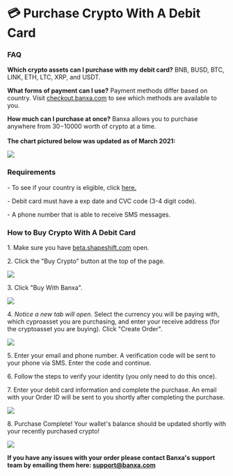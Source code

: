 # 💳 Purchase Crypto With A Debit Card

### FAQ

**Which crypto assets can I purchase with my debit card?** BNB, BUSD, BTC, LINK, ETH, LTC, XRP, and USDT.

**What forms of payment can I use?** Payment methods differ based on country. Visit [checkout.banxa.com](https://checkout.banxa.com/) to see which methods are available to you.

**How much can I purchase at once?** Banxa allows you to purchase anywhere from $30-$10000 worth of crypto at a time.\
\
**The chart pictured below was updated as of March 2021:**

![](https://shapeshift.zendesk.com/hc/article\_attachments/360092499771/Screen\_Shot\_2021-04-14\_at\_4.28.12\_PM.png)

### Requirements

\- To see if your country is eligible, click [here.](https://app.gitbook.com/o/sZuMvLgongLjnqDgwXZF/s/bGC6bBNTW1bq0h9qr1TZ/\~/changes/m6tj5FxYIP8ItKhc2EtT/help-desk/crypto/what-countries-are-supported-by-banxa)

\- Debit card must have a exp date and CVC code (3-4 digit code).

\- A phone number that is able to receive SMS messages.

### How to Buy Crypto With A Debit Card

1\. Make sure you have [beta.shapeshift.com](https://beta.shapeshift.com/dashboard) open.

2\. Click the "Buy Crypto" button at the top of the page.

![](https://shapeshift.zendesk.com/hc/article\_attachments/360008698799/1.png)

3\. Click "Buy With Banxa".

![](https://shapeshift.zendesk.com/hc/article\_attachments/360013494979/buywith.png)

4\. _Notice a new tab will open._ Select the currency you will be paying with, which cyproasset you are purchasing, and enter your receive address (for the cryptoasset you are buying). Click "Create Order".

![](https://shapeshift.zendesk.com/hc/article\_attachments/360013495119/Screen\_Shot\_2020-06-24\_at\_2.07.24\_PM.png)

5\. Enter your email and phone number. A verification code will be sent to your phone via SMS. Enter the code and continue.

6\. Follow the steps to verify your identity (you only need to do this once).

7\. Enter your debit card information and complete the purchase. An email with your Order ID will be sent to you shortly after completing the purchase.

![](https://shapeshift.zendesk.com/hc/article\_attachments/360013495259/Screen\_Shot\_2020-06-24\_at\_2.18.13\_PM.png)

8\. Purchase Complete! Your wallet's balance should be updated shortly with your recently purchased crypto!

![](https://shapeshift.zendesk.com/hc/article\_attachments/360013496159/complete.png)

**If you have any issues with your order please contact Banxa's support team by emailing them here: support@banxa.com**
